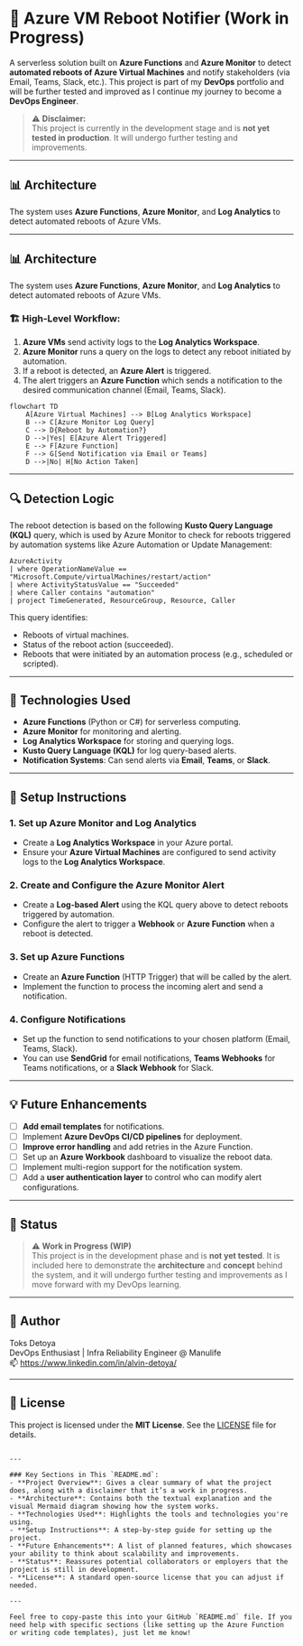 # 🚀 Azure VM Reboot Notifier (Work in Progress)

A serverless solution built on **Azure Functions** and **Azure Monitor** to detect **automated reboots of Azure Virtual Machines** and notify stakeholders (via Email, Teams, Slack, etc.). This project is part of my **DevOps** portfolio and will be further tested and improved as I continue my journey to become a **DevOps Engineer**.  

> ⚠️ **Disclaimer:**  
> This project is currently in the development stage and is **not yet tested in production**. It will undergo further testing and improvements.  

---

## 📊 Architecture

The system uses **Azure Functions**, **Azure Monitor**, and **Log Analytics** to detect automated reboots of Azure VMs.


---

## 📊 Architecture

The system uses **Azure Functions**, **Azure Monitor**, and **Log Analytics** to detect automated reboots of Azure VMs.

### 🏗️ **High-Level Workflow:**

1. **Azure VMs** send activity logs to the **Log Analytics Workspace**.
2. **Azure Monitor** runs a query on the logs to detect any reboot initiated by automation.
3. If a reboot is detected, an **Azure Alert** is triggered.
4. The alert triggers an **Azure Function** which sends a notification to the desired communication channel (Email, Teams, Slack).

```mermaid
flowchart TD
    A[Azure Virtual Machines] --> B[Log Analytics Workspace]
    B --> C[Azure Monitor Log Query]
    C --> D{Reboot by Automation?}
    D -->|Yes| E[Azure Alert Triggered]
    E --> F[Azure Function]
    F --> G[Send Notification via Email or Teams]
    D -->|No| H[No Action Taken]
```

---

## 🔍 Detection Logic

The reboot detection is based on the following **Kusto Query Language (KQL)** query, which is used by Azure Monitor to check for reboots triggered by automation systems like Azure Automation or Update Management:

```kusto
AzureActivity
| where OperationNameValue == "Microsoft.Compute/virtualMachines/restart/action"
| where ActivityStatusValue == "Succeeded"
| where Caller contains "automation"
| project TimeGenerated, ResourceGroup, Resource, Caller
```

This query identifies:
- Reboots of virtual machines.
- Status of the reboot action (succeeded).
- Reboots that were initiated by an automation process (e.g., scheduled or scripted).

---

## 🧰 Technologies Used

- **Azure Functions** (Python or C#) for serverless computing.
- **Azure Monitor** for monitoring and alerting.
- **Log Analytics Workspace** for storing and querying logs.
- **Kusto Query Language (KQL)** for log query-based alerts.
- **Notification Systems**: Can send alerts via **Email**, **Teams**, or **Slack**.

---

## 🧪 Setup Instructions

### 1. **Set up Azure Monitor and Log Analytics**
- Create a **Log Analytics Workspace** in your Azure portal.
- Ensure your **Azure Virtual Machines** are configured to send activity logs to the **Log Analytics Workspace**.

### 2. **Create and Configure the Azure Monitor Alert**
- Create a **Log-based Alert** using the KQL query above to detect reboots triggered by automation.
- Configure the alert to trigger a **Webhook** or **Azure Function** when a reboot is detected.

### 3. **Set up Azure Functions**
- Create an **Azure Function** (HTTP Trigger) that will be called by the alert.
- Implement the function to process the incoming alert and send a notification.

### 4. **Configure Notifications**
- Set up the function to send notifications to your chosen platform (Email, Teams, Slack).
- You can use **SendGrid** for email notifications, **Teams Webhooks** for Teams notifications, or a **Slack Webhook** for Slack.

---

## 💡 Future Enhancements

- [ ] **Add email templates** for notifications.
- [ ] Implement **Azure DevOps CI/CD pipelines** for deployment.
- [ ] **Improve error handling** and add retries in the Azure Function.
- [ ] Set up an **Azure Workbook** dashboard to visualize the reboot data.
- [ ] Implement multi-region support for the notification system.
- [ ] Add a **user authentication layer** to control who can modify alert configurations.

---

## 🧪 Status

> ⚠️ **Work in Progress (WIP)**  
> This project is in the development phase and is **not yet tested**. It is included here to demonstrate the **architecture** and **concept** behind the system, and it will undergo further testing and improvements as I move forward with my DevOps learning.

---

## 👤 Author

Toks Detoya  
DevOps Enthusiast | Infra Reliability Engineer @ Manulife  
📫 https://www.linkedin.com/in/alvin-detoya/

---

## 📄 License

This project is licensed under the **MIT License**. See the [LICENSE](LICENSE) file for details.

```

---

### Key Sections in This `README.md`:
- **Project Overview**: Gives a clear summary of what the project does, along with a disclaimer that it’s a work in progress.
- **Architecture**: Contains both the textual explanation and the visual Mermaid diagram showing how the system works.
- **Technologies Used**: Highlights the tools and technologies you're using.
- **Setup Instructions**: A step-by-step guide for setting up the project.
- **Future Enhancements**: A list of planned features, which showcases your ability to think about scalability and improvements.
- **Status**: Reassures potential collaborators or employers that the project is still in development.
- **License**: A standard open-source license that you can adjust if needed.

---

Feel free to copy-paste this into your GitHub `README.md` file. If you need help with specific sections (like setting up the Azure Function or writing code templates), just let me know!
